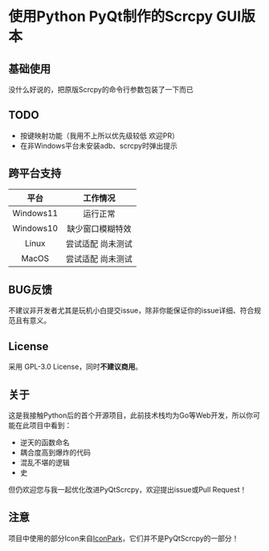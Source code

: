 # 使用Python PyQt制作的Scrcpy GUI版本

## 基础使用
没什么好说的，把原版Scrcpy的命令行参数包装了一下而已

## TODO
- 按键映射功能（我用不上所以优先级较低 欢迎PR）
- 在非Windows平台未安装adb、scrcpy时弹出提示

## 跨平台支持
|    平台     |   工作情况    |
|:---------:|:---------:|
| Windows11 |   运行正常    |
| Windows10 | 缺少窗口模糊特效  |
|   Linux   | 尝试适配 尚未测试 |
|   MacOS   | 尝试适配 尚未测试 |

## BUG反馈
不建议非开发者尤其是玩机小白提交issue，除非你能保证你的issue详细、符合规范且有意义。

## License
采用 GPL-3.0 License，同时**不建议商用**。

## 关于
这是我接触Python后的首个开源项目，此前技术栈均为Go等Web开发，所以你可能在此项目中看到：
- 逆天的函数命名
- 耦合度高到爆炸的代码
- 混乱不堪的逻辑
- 史

但仍欢迎您与我一起优化改进PyQtScrcpy，欢迎提出issue或Pull Request！

## 注意
项目中使用的部分Icon来自[IconPark](https://iconpark.oceanengine.com/official)，它们并不是PyQtScrcpy的一部分！
